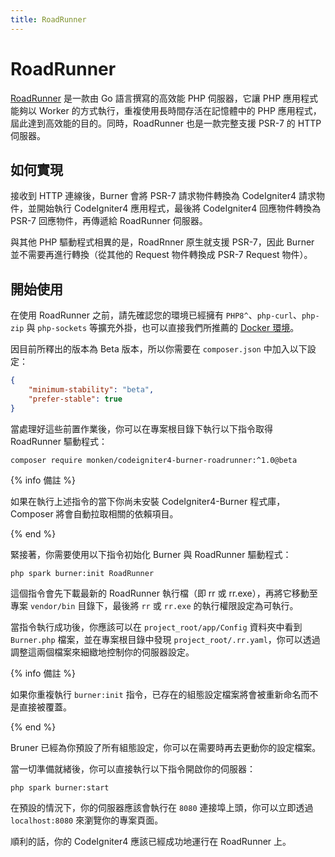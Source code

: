 ```yaml
---
title: RoadRunner
---
```


# RoadRunner

[RoadRunner](https://roadrunner.dev/) 是一款由 Go 語言撰寫的高效能 PHP 伺服器，它讓 PHP 應用程式能夠以 Worker 的方式執行，重複使用長時間存活在記憶體中的 PHP 應用程式，屆此達到高效能的目的。同時，RoadRunner 也是一款完整支援 PSR-7 的 HTTP 伺服器。

## 如何實現

接收到 HTTP 連線後，Burner 會將 PSR-7 請求物件轉換為 CodeIgniter4 請求物件，並開始執行 CodeIgniter4 應用程式，最後將 CodeIgniter4 回應物件轉換為 PSR-7 回應物件，再傳遞給 RoadRunner 伺服器。

與其他 PHP 驅動程式相異的是，RoadRnner 原生就支援 PSR-7，因此 Burner 並不需要再進行轉換（從其他的 Request 物件轉換成 PSR-7 Request 物件）。

## 開始使用

在使用 RoadRunner 之前，請先確認您的環境已經擁有 `PHP8^`、`php-curl`、`php-zip` 與 `php-sockets` 等擴充外掛，也可以直接我們所推薦的 [Docker 環境](/general/docker)。

因目前所釋出的版本為 Beta 版本，所以你需要在 `composer.json` 中加入以下設定：

```json
{
    "minimum-stability": "beta",
    "prefer-stable": true
}
```

當處理好這些前置作業後，你可以在專案根目錄下執行以下指令取得 RoadRunner 驅動程式：

```
composer require monken/codeigniter4-burner-roadrunner:^1.0@beta
```

{% info 備註 %}

如果在執行上述指令的當下你尚未安裝 CodeIgniter4-Burner 程式庫，Composer 將會自動拉取相關的依賴項目。

{% end %}

緊接著，你需要使用以下指令初始化 Burner 與 RoadRunner 驅動程式：

```
php spark burner:init RoadRunner
```

這個指令會先下載最新的 RoadRunner 執行檔（即 rr 或 rr.exe），再將它移動至專案 `vendor/bin` 目錄下，最後將 `rr` 或 `rr.exe` 的執行權限設定為可執行。

當指令執行成功後，你應該可以在 `project_root/app/Config` 資料夾中看到`Burner.php` 檔案，並在專案根目錄中發現 `project_root/.rr.yaml`，你可以透過調整這兩個檔案來細緻地控制你的伺服器設定。

{% info 備註 %}

如果你重複執行 `burner:init` 指令，已存在的組態設定檔案將會被重新命名而不是直接被覆蓋。

{% end %}

Bruner 已經為你預設了所有組態設定，你可以在需要時再去更動你的設定檔案。

當一切準備就緒後，你可以直接執行以下指令開啟你的伺服器：

```
php spark burner:start
```

在預設的情況下，你的伺服器應該會執行在 `8080` 連接埠上頭，你可以立即透過 `localhost:8080` 來瀏覽你的專案頁面。

順利的話，你的 CodeIgniter4 應該已經成功地運行在 RoadRunner 上。
